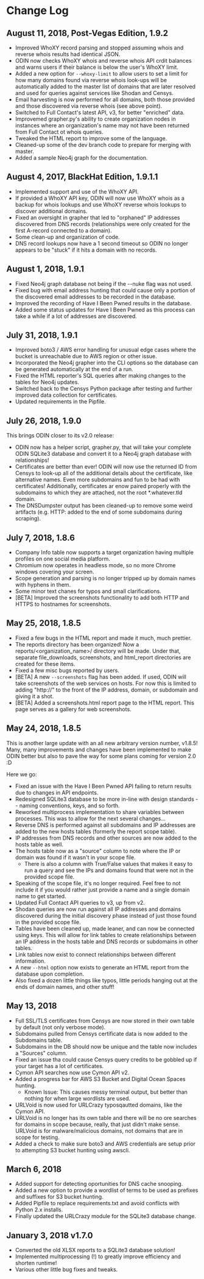 # Change Log
## August 11, 2018, Post-Vegas Edition, 1.9.2
* Improved WhoXY record parsing and stopped assuming whois and reverse whois results had identical JSON.
* ODIN now checks WhoXY whois and reverse whois API crdit balances and warns users if their balance is below the user's WhoXY limit.
* Added a new option for `--whoxy-limit` to allow users to set a limit for how many domains found via reverse whois look-ups will be automatically added to the master list of domains that are later resolved and used for queries against services like Shodan and Censys.
* Email harvesting is now performed for all domains, both those provided and those discovered via reverse whois (see above point).
* Switched to Full Contact's latest API, v3, for better "enriched" data.
* Improvemed grapher.py's ability to create organization nodes in instances where an organization's name may not have been returned from Full Contact ot whois queries.
* Tweaked the HTML report to improve some of the language.
* Cleaned-up some of the dev branch code to prepare for merging with master.
* Added a sample Neo4j graph for the documentation.

## August 4, 2017, BlackHat Edition, 1.9.1.1
* Implemented support and use of the WhoXY API.
* If provided a WhoXY API key, ODIN will now use WhoXY whois as a backup for whois lookups and use WhoXY reverse whois lookups to discover additional domains.
* Fixed an oversight in grapher that led to "orphaned" IP addresses discovered from DNS records (relationships were only created for the first A-record connected to a domain).
* Some clean-up and organization of code.
* DNS record lookups now have a 1 second timeout so ODIN no longer appears to be "stuck" if it hits a domain with no records.

## August 1, 2018, 1.9.1
* Fixed Neo4j graph database not being if the --nuke flag was not used.
* Fixed bug with email address hunting that could cause only a portion of the discovered email addresses to be recorded in the database.
* Improved the recording of Have I Been Pwned results in the database.
* Added some status updates for Have I Been Pwned as this process can take a while if a lot of addresses are discovered.

## July 31, 2018, 1.9.1
* Improved boto3 / AWS error handling for unusual edge cases where the bucket is unreachable due to AWS region or other issue.
* Incorporated the Neo4j grapher into the CLI options so the database can be generated automatically at the end of a run.
* Fixed the HTML reporter's SQL queries after making changes to the tables for Neo4j updates.
* Switched back to the Censys Python package after testing and further improved data collection for certificates.
* Updated requirements in the Pipfile.

## July 26, 2018, 1.9.0
This brings ODIN closer to its v2.0 release:
* ODIN now has a helper script, grapher.py, that will take your complete ODIN SQLite3 database and convert it to a Neo4j graph database with relationships!
* Certificates are better than ever! ODIN will now use the returned ID from Censys to look-up all of the additional details about the certificate, like alternative names. Even more subdomains and fun to be had with certificates! Additionally, certificates ar enow paired properly with the subdomains to which they are attached, not the root *.whatever.tld domain.
* The DNSDumpster output has been cleaned-up to remove some weird artifacts (e.g. HTTP: added to the end of some subdomains during scraping).

## July 7, 2018, 1.8.6
* Company Info table now supports a target organization having multiple profiles on one social media platform.
* Chromium now operates in headless mode, so no more Chrome windows covering your screen.
* Scope generation and parsing is no longer tripped up by domain names with hyphens in them.
* Some minor text chanes for typos and small clarifications.
* [BETA] Improved the screenshots functionality to add both HTTP and HTTPS to hostnames for screenshots.

## May 25, 2018, 1.8.5
* Fixed a few bugs in the HTML report and made it much, much prettier.
* The reports directory has been organized! Now a reports/<organization_name>/ directory will be made. Under that, separate file_downloads, screenshots, and html_report directories are created for these items.
* Fixed a few misc bugs reported by users.
* [BETA] A new `--screenshots` flag has been added. If used, ODIN will take screenshots of the web services on hosts. For now this is limited to adding "http://" to the front of the IP address, domain, or subdomain and giving it a shot.
* [BETA] Added a screenshots.html report page to the HTML report. This page serves as a gallery for web screenshots.

## May 24, 2018, 1.8.5
This is another large update with an all new arbitrary version number, v1.8.5! Many, many improvements and changes have been implemented to make ODIN better but also to pave the way for some plans coming for version 2.0 :D

Here we go:

* Fixed an issue with the Have I Been Pwned API failing to return results due to changes in API endpoints.
* Redesigned SQLite3 database to be more in-line with design standards -- naming conventions, keys, and so forth.
* Reworked multiprocess implementation to share variables between processes. This was to allow for the next several changes...
* Reverse DNS is performed against all subdomains and IP addresses are added to the new hosts tables (formerly the report scope table).
* IP addresses from DNS records and other sources are now added to the hosts table as well.
* The hosts table now as a "source" column to note where the IP or domain was found if it wasn't in your scope file.
    * There is also a column with True/False values that makes it easy to run a query and see the IPs and domains found that were not in the provided scope file.
* Speaking of the scope file, it's no longer required. Feel free to not include it if you would rather just provide a name and a single domain name to get started.
* Updated Full Contact API queries to v3, up from v2.
* Shodan queries are now run against all IP addresses and domains discovered during the initial discovery phase instead of just those found in the provided scope file.
* Tables have been cleaned up, made leaner, and can now be connected using keys. This will allow for link tables to create relationships between an IP address in the hosts table and DNS records or subdomains in other tables.
* Link tables now exist to connect relationships between different information.
* A new `--html` option now exists to generate an HTML report from the database upon completion.
* Also fixed a dozen little things like typos, little periods hanging out at the ends of domain names, and other stuff!

## May 13, 2018
* Full SSL/TLS certificates from Censys are now stored in their own table by default (not only verbose mode).
* Subdomains pulled from Censys certificate data is now added to the Subdomains table.
* Subdomains in the DB should now be unique and the table now includes a "Sources" column.
* Fixed an issue tha could cause Censys query credits to be gobbled up if your target has a lot of certificates.
* Cymon API searches now use Cymon API v2.
* Added a progress bar for AWS S3 Bucket and Digital Ocean Spaces hunting.
    * Known Issue: This causes messy terminal output, but better than nothing for when large wordlists are used.
* URLVoid is now used for URLCrazy typosqautted domains, like the Cymon API.
* URLVoid is no longer has its own table and there will be no ore searches for domains in scope because, really, that just didn't make sense. URLVoid is for malware/malicious domains, not domains that are in scope for testing.
* Added a check to make sure boto3 and AWS credentials are setup prior to attempting S3 bucket hunting using awscli.

## March 6, 2018
* Added support for detecting oportunities for DNS cache snooping.
* Added a new option to provide a wordlist of terms to be used as prefixes and suffixes for S3 bucket hunting.
* Added Pipfile to replace requirements.txt and avoid conflicts with Python 2.x installs.
* Finally updated the URLCrazy module for the SQLite3 database change.

## January 3, 2018 v1.7.0
* Converted the old XLSX reports to a SQLite3 database solution!
* Implemented multiprocessing (!) to greatly improve efficiency and shorten runtime!
* Various other little bug fixes and tweaks.
